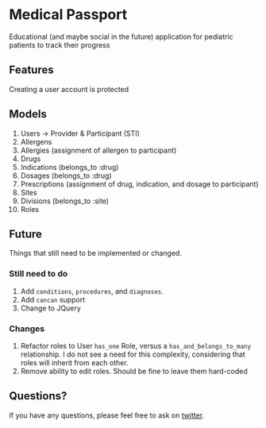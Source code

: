 Medical Passport
================

Educational (and maybe social in the future) application for pediatric patients
to track their progress

Features
--------

Creating a user account is protected

Models
------

1. Users -> Provider & Participant (STI)
2. Allergens
3. Allergies (assignment of allergen to participant)
4. Drugs
5. Indications (belongs_to :drug)
6. Dosages (belongs_to :drug)
7. Prescriptions (assignment of drug, indication, and dosage to participant)
8. Sites
9. Divisions (belongs_to :site)
10. Roles

Future
------

Things that still need to be implemented or changed.

### Still need to do ###
1. Add `conditions`, `procedures`, and `diagnoses`.
2. Add `cancan` support
3. Change to JQuery

### Changes ###
1. Refactor roles to User `has_one` Role, versus a `has_and_belongs_to_many` relationship.  I do not see a need for this complexity, considering that roles will inherit from each other.
2. Remove ability to edit roles.  Should be fine to leave them hard-coded

Questions?
----------

If you have any questions, please feel free to ask on 
[twitter](https://twitter.com/maxckramer).